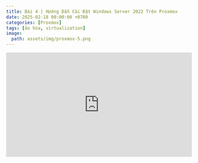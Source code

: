 ```yaml
---
title: Bài 4 | Hướng Dẫn Cài Đặt Windows Server 2022 Trên Proxmox
date: 2025-02-18 00:00:00 +0700
categories: [Proxmox]
tags: [ảo hóa, virtualization]   
image:
  path: assets/img/proxmox-5.png 
---
```


<div style="position: relative; padding-bottom: 56.25%; height: 0; overflow: hidden; max-width: 100%; background: #000;">
  <iframe style="position: absolute; top: 0; left: 0; width: 100%; height: 100%;" 
          src="https://www.youtube.com/embed/9jghwTJIR0s" 
          title="Bài 4 | Hướng Dẫn Cài Đặt Windows Server 2022 Trên Proxmox Chi Tiết Từ A-Z"
          frameborder="0" allow="accelerometer; autoplay; clipboard-write; encrypted-media; 
          gyroscope; picture-in-picture; web-share" 
          referrerpolicy="strict-origin-when-cross-origin" 
          allowfullscreen>
  </iframe>
</div>
